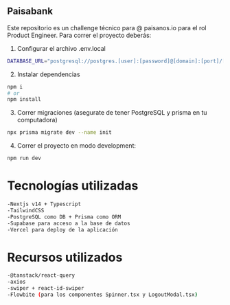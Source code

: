 ## Paisabank

Este repositorio es un challenge técnico para @ paisanos.io para el rol Product Engineer. Para correr el proyecto deberás:

1. Configurar el archivo .env.local

```bash
DATABASE_URL="postgresql://postgres.[user]:[password]@[domain]:[port]/[dbname]"
```

2. Instalar dependencias

```bash
npm i
# or
npm install
```

3. Correr migraciones (asegurate de tener PostgreSQL y prisma en tu computadora)

```bash
npx prisma migrate dev --name init
```

4. Correr el proyecto en modo development:

```bash
npm run dev
```

# Tecnologías utilizadas

```bash
-Nextjs v14 + Typescript
-TailwindCSS
-PostgreSQL como DB + Prisma como ORM
-Supabase para acceso a la base de datos
-Vercel para deploy de la aplicación
```

# Recursos utilizados

```bash
-@tanstack/react-query
-axios
-swiper + react-id-swiper
-Flowbite (para los componentes Spinner.tsx y LogoutModal.tsx)
```

